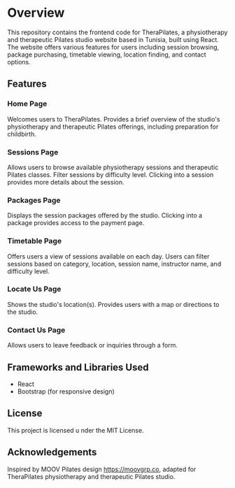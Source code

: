 # Overview
This repository contains the frontend code for TheraPilates, a physiotherapy and therapeutic Pilates studio website based in Tunisia, built using React. The website offers various features for users including session browsing, package purchasing, timetable viewing, location finding, and contact options.

## Features
### Home Page
Welcomes users to TheraPilates.
Provides a brief overview of the studio's physiotherapy and therapeutic Pilates offerings, including preparation for childbirth.

### Sessions Page
Allows users to browse available physiotherapy sessions and therapeutic Pilates classes.
Filter sessions by difficulty level.
Clicking into a session provides more details about the session.

### Packages Page
Displays the session packages offered by the studio.
Clicking into a package provides access to the payment page.

### Timetable Page
Offers users a view of sessions available on each day.
Users can filter sessions based on category, location, session name, instructor name, and difficulty level.

### Locate Us Page
Shows the studio's location(s).
Provides users with a map or directions to the studio.

### Contact Us Page
Allows users to leave feedback or inquiries through a form.

## Frameworks and Libraries Used
- React
- Bootstrap (for responsive design)

## License
This project is licensed u
nder the MIT License.

## Acknowledgements
Inspired by MOOV Pilates design https://moovgrp.co, adapted for TheraPilates physiotherapy and therapeutic Pilates studio. 